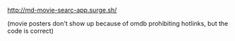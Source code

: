 http://md-movie-searc-app.surge.sh/

(movie posters don't show up because of omdb prohibiting hotlinks, but the code is correct)
